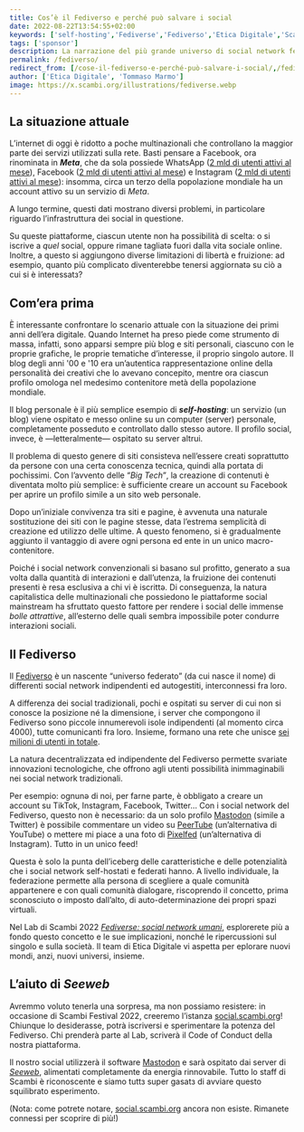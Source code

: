 ```yaml
---
title: Cos’è il Fediverso e perché può salvare i social
date: 2022-08-22T13:54:55+02:00
keywords: ['self-hosting','Fediverse','Fediverso','Etica Digitale','Scambi2022','Lab','Seeweb','Mastodon','social','Facebook','Meta','Twitter']
tags: ['sponsor']
description: La narrazione del più grande universo di social network federati al mondo e come a Scambi Festival sarà esplorato.
permalink: /fediverso/
redirect_from: [/cose-il-fediverso-e-perché-può-salvare-i-social/,/fediverse/]
author: ['Etica Digitale', 'Tommaso Marmo']
image: https://x.scambi.org/illustrations/fediverse.webp
---
```

## La situazione attuale

L’internet di oggi è ridotto a poche multinazionali che controllano la maggior parte dei servizi utilizzati sulla rete. Basti pensare a Facebook, ora rinominata in **<cite>Meta</cite>**, che da sola possiede WhatsApp ([2 mld di utenti attivi al mese](https://www.statista.com/topics/2018/whatsapp)), Facebook ([2 mld di utenti attivi al mese](https://www.statista.com/statistics/264810/number-of-monthly-active-facebook-users-worldwide/)) e Instagram ([2 mld di utenti attivi al mese](https://www.statista.com/statistics/183585/instagram-number-of-global-users/)): insomma, circa un terzo della popolazione mondiale ha un account attivo su un servizio di <cite>Meta</cite>.

A lungo termine, questi dati mostrano diversi problemi, in particolare riguardo l’infrastruttura dei social in questione.

Su queste piattaforme, ciascun utente non ha possibilità di scelta: o si iscrive a *quel* social, oppure rimane tagliatə fuori dalla vita sociale online. Inoltre, a questo si aggiungono diverse limitazioni di libertà e fruizione: ad esempio, quanto più complicato diventerebbe tenersi aggiornatə su ciò a cui si è interessatз?

## Com’era prima

È interessante confrontare lo scenario attuale con la situazione dei primi anni dell’era digitale. Quando Internet ha preso piede come strumento di massa, infatti, sono apparsi sempre più blog e siti personali, ciascuno con le proprie grafiche, le proprie tematiche d’interesse, il proprio singolo autore. Il blog degli anni '00 e '10 era un’autentica rappresentazione online della personalità dei creativi che lo avevano concepito, mentre ora ciascun profilo omologa nel medesimo contenitore metà della popolazione mondiale.

Il blog personale è il più semplice esempio di **<em lang='en'>self-hosting</em>**: un servizio (un blog) viene ospitato e messo online su un computer (server) personale, completamente posseduto e controllato dallo stesso autore. Il profilo social, invece, è —letteralmente— ospitato su server altrui.

Il problema di questo genere di siti consisteva nell’essere creati soprattutto da persone con una certa conoscenza tecnica, quindi alla portata di pochissimi. Con l’avvento delle <q><em lang='en'>Big Tech</em></q>, la creazione di contenuti è diventata molto più semplice: è sufficiente creare un account su Facebook per aprire un profilo simile a un sito web personale.

Dopo un’iniziale convivenza tra siti e pagine, è avvenuta una naturale sostituzione dei siti con le pagine stesse, data l’estrema semplicità di creazione ed utilizzo delle ultime. A questo fenomeno, si è gradualmente aggiunto il vantaggio di avere ogni persona ed ente in un unico macro-contenitore.

Poiché i social network convenzionali si basano sul profitto, generato a sua volta dalla quantità di interazioni e dall’utenza, la fruizione dei contenuti presenti è resa esclusiva a chi vi è iscrittə. Di conseguenza, la natura capitalistica delle multinazionali che possiedono le piattaforme social mainstream ha sfruttato questo fattore per rendere i social delle immense *bolle attrattive*, all’esterno delle quali sembra impossibile poter condurre interazioni sociali.

## Il Fediverso

Il [Fediverso](https://it.wikipedia.org/wiki/Fediverso 'Fediverso su Wikipedia') è un nascente “universo federato” (da cui nasce il nome) di differenti social network indipendenti ed autogestiti, interconnessi fra loro.

A differenza dei social tradizionali, pochi e ospitati su server di cui non si conosce la posizione né la dimensione, i server che compongono il Fediverso sono piccole innumerevoli isole indipendenti (al momento circa 4000), tutte comunicanti fra loro. Insieme, formano una rete che unisce [sei milioni di utenti in totale](https://the-federation.info 'The Federation — info about the Fediverse').

La natura decentralizzata ed indipendente del Fediverso permette svariate innovazioni tecnologiche, che offrono agli utenti possibilità inimmaginabili nei social network tradizionali.

Per esempio: ognunə di noi, per farne parte, è obbligato a creare un account su TikTok, Instagram, Facebook, Twitter… Con i social network del Fediverso, questo non è necessario: da un solo profilo [Mastodon](https://joinmastodon.org) (simile a Twitter) è possibile commentare un video su [PeerTube](https://joinpeertube.org) (un’alternativa di YouTube) o mettere mi piace a una foto di [Pixelfed](https://pixelfed.org) (un’alternativa di Instagram). Tutto in un unico feed!

Questa è solo la punta dell’iceberg delle caratteristiche e delle potenzialità che i social network self-hostati e federati hanno. A livello individuale, la federazione permette alla persona di scegliere a quale comunità appartenere e con quali comunità dialogare, riscoprendo il concetto, prima sconosciuto o imposto dall’alto, di auto-determinazione dei propri spazi virtuali.

Nel Lab di Scambi 2022 [<cite>Fediverse: social network umani</cite>](https://scambi.org/2022/lab/7), esplorerete più a fondo questo concetto e le sue implicazioni, nonché le ripercussioni sul singolo e sulla società. Il team di Etica Digitale vi aspetta per eplorare nuovi mondi, anzi, nuovi universi, insieme.


## L’aiuto di *Seeweb*

Avremmo voluto tenerla una sorpresa, ma non possiamo resistere: in occasione di Scambi Festival 2022, creeremo l’istanza [social.scambi.org](https://social.scambi.org)! Chiunque lo desiderasse, potrà iscriversi e sperimentare la potenza del Fediverso. Chi prenderà parte al Lab, scriverà il Code of Conduct della nostra piattaforma.

Il nostro social utilizzerà il software [Mastodon](https://github.com/mastodon/mastodon) e sarà ospitato dai server di [*Seeweb*](https://seeweb.it), alimentati completamente da energia rinnovabile. Tutto lo staff di Scambi è riconoscente e siamo tuttз super gasatз di avviare questo squilibrato esperimento.

(Nota: come potrete notare, [social.scambi.org](https://social.scambi.org) ancora non esiste. Rimanete connessi per scoprire di più!)
